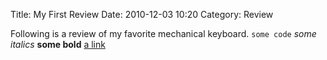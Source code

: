 Title: My First Review
Date: 2010-12-03 10:20
Category: Review

Following is a review of my favorite mechanical keyboard.
`some code`
*some italics*
**some bold**
[a link](https://acm.cse.sc.edu)
